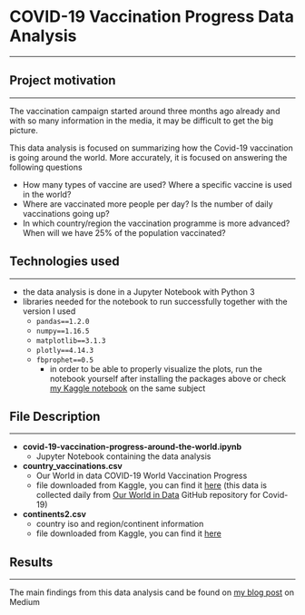 # COVID-19 Vaccination Progress Data Analysis
___


## Project motivation
___

The vaccination campaign started around three months ago already and with so many information in the media, it may be difficult to get the big picture.

This data analysis is focused on summarizing how the Covid-19 vaccination is going around the world. More accurately, it is focused on answering the following questions 

* How many types of vaccine are used? Where a specific vaccine is used in the world?
* Where are vaccinated more people per day? Is the number of daily vaccinations going up?
* In which country/region the vaccination programme is more advanced? When will we have 25% of the population vaccinated?

## Technologies used
___

- the data analysis is done in a Jupyter Notebook with Python 3
- libraries needed for the notebook to run successfully together with the version I used
    - ``` pandas==1.2.0 ```
    - ``` numpy==1.16.5 ```
    - ``` matplotlib==3.1.3 ```
    - ``` plotly==4.14.3 ```
    - ``` fbprophet==0.5 ```
        - in order to be able to properly visualize the plots, run the notebook yourself after installing the packages above or check [my Kaggle notebook](https://www.kaggle.com/irinahulea/covid-19-vaccination-progress-around-the-world) on the same subject

## File Description
___

- **covid-19-vaccination-progress-around-the-world.ipynb** 
    - Jupyter Notebook containing the data analysis
- **country_vaccinations.csv** 
    - Our World in data COVID-19 World Vaccination Progress
    - file downloaded from Kaggle, you can find it [here](https://www.kaggle.com/gpreda/covid-world-vaccination-progress) (this data is collected daily from [Our World in Data](https://github.com/owid/covid-19-data) GitHub repository for Covid-19)
- **continents2.csv**
    - country iso and region/continent information
    - file downloaded from Kaggle, you can find it [here](https://www.kaggle.com/andradaolteanu/country-mapping-iso-continent-region)
    
## Results
___

The main findings from this data analysis cand be found on [my blog post](https://irinahulea.medium.com/how-is-the-vaccination-campaign-against-covid-19-going-10abf0935af4) on Medium